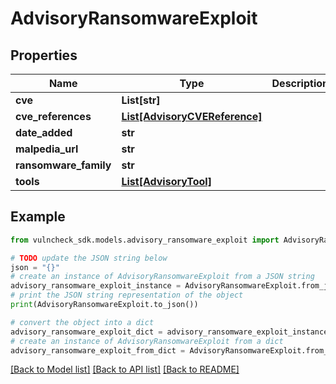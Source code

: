# AdvisoryRansomwareExploit


## Properties

Name | Type | Description | Notes
------------ | ------------- | ------------- | -------------
**cve** | **List[str]** |  | [optional] 
**cve_references** | [**List[AdvisoryCVEReference]**](AdvisoryCVEReference.md) |  | [optional] 
**date_added** | **str** |  | [optional] 
**malpedia_url** | **str** |  | [optional] 
**ransomware_family** | **str** |  | [optional] 
**tools** | [**List[AdvisoryTool]**](AdvisoryTool.md) |  | [optional] 

## Example

```python
from vulncheck_sdk.models.advisory_ransomware_exploit import AdvisoryRansomwareExploit

# TODO update the JSON string below
json = "{}"
# create an instance of AdvisoryRansomwareExploit from a JSON string
advisory_ransomware_exploit_instance = AdvisoryRansomwareExploit.from_json(json)
# print the JSON string representation of the object
print(AdvisoryRansomwareExploit.to_json())

# convert the object into a dict
advisory_ransomware_exploit_dict = advisory_ransomware_exploit_instance.to_dict()
# create an instance of AdvisoryRansomwareExploit from a dict
advisory_ransomware_exploit_from_dict = AdvisoryRansomwareExploit.from_dict(advisory_ransomware_exploit_dict)
```
[[Back to Model list]](../README.md#documentation-for-models) [[Back to API list]](../README.md#documentation-for-api-endpoints) [[Back to README]](../README.md)


